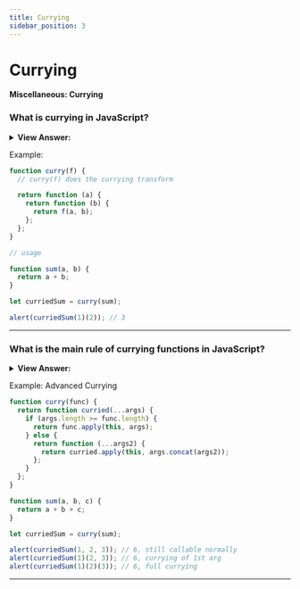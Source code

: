 ```yaml
---
title: Currying
sidebar_position: 3
---
```


# Currying

**Miscellaneous: Currying**

<head>
  <title>Currying - JavaScript Interview Questions & Answers</title>
  <meta charSet="utf-8" />
</head>

### What is currying in JavaScript?

<details>
  <summary><strong>View Answer:</strong></summary>
  <div>
  <div><strong>Interview Response:</strong> Currying is an advanced technique of working with functions. It is used not only in JavaScript, but in other languages as well. Currying is a transformation of functions that translates a function from callable as f(a, b, c) into callable as f(a)(b)(c). Currying does not call a function. It just transforms it. Currying allows us to easily get partials.
</div>
  </div>
</details>

Example:

```js
function curry(f) {
  // curry(f) does the currying transform

  return function (a) {
    return function (b) {
      return f(a, b);
    };
  };
}

// usage

function sum(a, b) {
  return a + b;
}

let curriedSum = curry(sum);

alert(curriedSum(1)(2)); // 3
```

---

### What is the main rule of currying functions in JavaScript?

<details>
  <summary><strong>View Answer:</strong></summary>
  <div>
  <div><strong>Interview Response:</strong> Currying requires the function to have a fixed number of arguments. A function that uses rest parameters, such as f(...args), can’t be curried this way.
</div>
  </div>
</details>

Example: Advanced Currying

```js
function curry(func) {
  return function curried(...args) {
    if (args.length >= func.length) {
      return func.apply(this, args);
    } else {
      return function (...args2) {
        return curried.apply(this, args.concat(args2));
      };
    }
  };
}

function sum(a, b, c) {
  return a + b + c;
}

let curriedSum = curry(sum);

alert(curriedSum(1, 2, 3)); // 6, still callable normally
alert(curriedSum(1)(2, 3)); // 6, currying of 1st arg
alert(curriedSum(1)(2)(3)); // 6, full currying
```

---
